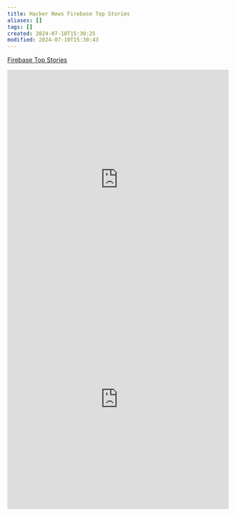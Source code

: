 ```yaml
---
title: Hacker News Firebase Top Stories
aliases: []
tags: []
created: 2024-07-10T15:30:25
modified: 2024-07-10T15:30:43
---
```


[Firebase Top Stories](https://github.com/breadboard-ai/breadboard/blob/main/packages/example-boards/src/boards/playground/hacker-news-firebase-top-story-ids.ts)

<iframe src="https://breadboard-ai.web.app/?board=https://raw.githubusercontent.com/breadboard-ai/breadboard/main/packages/visual-editor/public/example-boards/playground/hacker-news-firebase-top-story-ids.json&embed" style="width: 100%; height: 500px; border: 0;"></iframe>

<iframe src="https://breadboard-ai.web.app/?board=https://raw.githubusercontent.com/breadboard-ai/breadboard/main/packages/visual-editor/public/example-boards/playground/hacker-news-firebase-top-story-ids.json" style="width: 100%; height: 500px; border: 0;"></iframe>
